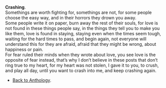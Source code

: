 **Crashing**.  
Somethings are worth fighting for, somethings are not, for some people choose the easy way, and in their horrors they drown you away.  
Some people write it on paper, burn away the rest of their souls, for love is not found in these things people say, in the things they tell you to make you like them, love is found in staying, staying even when the times seem tough, waiting for the hard times to pass, and begin again, not everyone will understand this for they are afraid, afraid that they might be wrong, about happiness or pain.  
For fear ruled their minds when they wrote about love, you see love is the opposite of fear instead, that’s why I don’t believe in these posts that don’t ring true to my heart, for my heart was not stolen, I gave it to you, to crush, and play all day, until you want to crash into me, and keep crashing again.  

- <a href="https://kushalsamant.github.io/anthology.html">Back to Anthology</a>.  